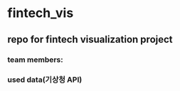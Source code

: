 # fintech_vis
## repo for fintech visualization project

### team members:

### used data(기상청 API)


